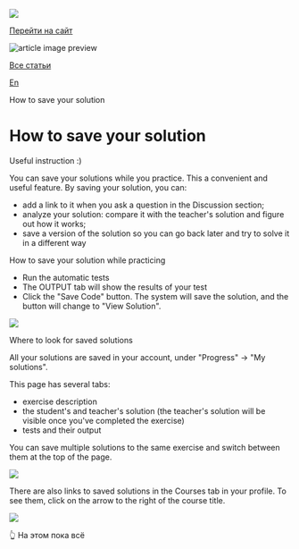 [![](https://files.carrotquest.app/knowledge-bases-images/logos/64033/1726575914708-nb7xvabz.png)](/)

[Перейти на сайт](https://ru.hexlet.io)

![article image preview]()

[Все статьи](/)

[En](/category/4316)

How to save your solution

# How to save your solution

Useful instruction :)

You can save your solutions while you practice. This a convenient and useful feature. By saving your solution, you can:

* add a link to it when you ask a question in the Discussion section;
* analyze your solution: compare it with the teacher's solution and figure out how it works;
* save a version of the solution so you can go back later and try to solve it in a different way

How to save your solution while practicing

* Run the automatic tests
* The OUTPUT tab will show the results of your test
* Click the "Save Code" button. The system will save the solution, and the button will change to "View Solution".

![](https://files.carrotquest.app/knowledge-bases-images/articles/64033/64033-1728565986248-hqnjhfjm.jpeg)

Where to look for saved solutions

All your solutions are saved in your account, under "Progress" → "My solutions".

This page has several tabs:

* exercise description
* the student's and teacher's solution (the teacher's solution will be visible once you've completed the exercise)
* tests and their output

You can save multiple solutions to the same exercise and switch between them at the top of the page.

![](https://files.carrotquest.app/knowledge-bases-images/articles/64033/64033-1728565986175-i4s778jo.jpeg)

There are also links to saved solutions in the Courses tab in your profile. To see them, click on the arrow to the right of the course title.

![](https://files.carrotquest.app/knowledge-bases-images/articles/64033/64033-1728565986000-cwdlgy85.jpeg)

👆 На этом пока всё